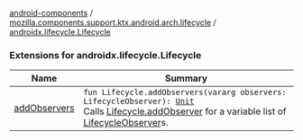 [android-components](../../index.md) / [mozilla.components.support.ktx.android.arch.lifecycle](../index.md) / [androidx.lifecycle.Lifecycle](./index.md)

### Extensions for androidx.lifecycle.Lifecycle

| Name | Summary |
|---|---|
| [addObservers](add-observers.md) | `fun Lifecycle.addObservers(vararg observers: LifecycleObserver): `[`Unit`](https://kotlinlang.org/api/latest/jvm/stdlib/kotlin/-unit/index.html)<br>Calls [Lifecycle.addObserver](#) for a variable list of [LifecycleObserver](#)s. |
